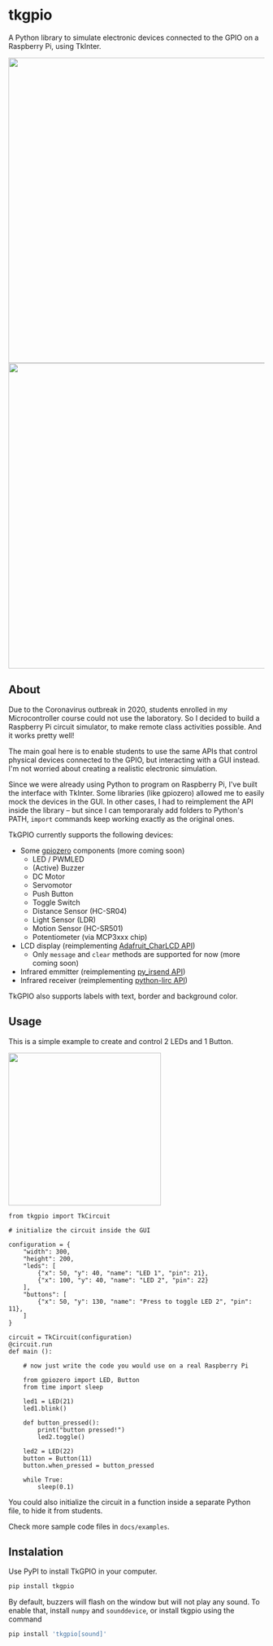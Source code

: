 # tkgpio
A Python library to simulate electronic devices connected to the GPIO on a Raspberry Pi, using TkInter.

<img src="https://user-images.githubusercontent.com/2084188/126525595-5b16f74f-c9bb-4828-be3c-79971756ac5a.png" width="600">
<img src="https://user-images.githubusercontent.com/2084188/126411751-eddab125-392b-49ae-a007-73275abaa44d.png" width="600">


## About

Due to the Coronavirus outbreak in 2020, students enrolled in my Microcontroller course could not use the laboratory. So I decided to build a Raspberry Pi circuit simulator, to make remote class activities possible. And it works pretty well!

The main goal here is to enable students to use the same APIs that control physical devices connected to the GPIO, but interacting with a GUI instead. I'm not worried about creating a realistic electronic simulation.

Since we were already using Python to program on Raspberry Pi, I've built the interface with TkInter. Some libraries (like gpiozero) allowed me to easily mock the devices in the GUI. In other cases, I had to reimplement the API inside the library – but since I can temporaraly add folders to Python's PATH, `import` commands keep working exactly as the original ones.

TkGPIO currently supports the following devices:

- Some [gpiozero](https://github.com/gpiozero/gpiozero) components (more coming soon)
  - LED / PWMLED
  - (Active) Buzzer
  - DC Motor
  - Servomotor
  - Push Button
  - Toggle Switch
  - Distance Sensor (HC-SR04)
  - Light Sensor (LDR)
  - Motion Sensor (HC-SR501)
  - Potentiometer (via MCP3xxx chip)
- LCD display (reimplementing [Adafruit_CharLCD API](https://github.com/adafruit/Adafruit_Python_CharLCD))
  - Only `message` and `clear` methods are supported for now (more coming soon)
- Infrared emmitter (reimplementing [py_irsend API](https://github.com/ChristopherRogers1991/python-irsend))
- Infrared receiver (reimplementing [python-lirc API](https://github.com/tompreston/python-lirc))

TkGPIO also supports labels with text, border and background color.

## Usage

This is a simple example to create and control 2 LEDs and 1 Button.

<img src="https://user-images.githubusercontent.com/2084188/92954753-5c2db000-f43a-11ea-8a73-22e9e337c785.png" width="300">

```python3
from tkgpio import TkCircuit

# initialize the circuit inside the GUI

configuration = {
    "width": 300,
    "height": 200,
    "leds": [
        {"x": 50, "y": 40, "name": "LED 1", "pin": 21},
        {"x": 100, "y": 40, "name": "LED 2", "pin": 22}
    ],
    "buttons": [
        {"x": 50, "y": 130, "name": "Press to toggle LED 2", "pin": 11},
    ]
}

circuit = TkCircuit(configuration)
@circuit.run
def main ():
    
    # now just write the code you would use on a real Raspberry Pi
    
    from gpiozero import LED, Button
    from time import sleep
    
    led1 = LED(21)
    led1.blink()
    
    def button_pressed():
        print("button pressed!")
        led2.toggle()
    
    led2 = LED(22)
    button = Button(11)
    button.when_pressed = button_pressed
    
    while True:
        sleep(0.1)

```

You could also initialize the circuit in a function inside a separate Python file, to hide it from students.

Check more sample code files in `docs/examples`.


## Instalation

Use PyPI to install TkGPIO in your computer.

```bash
pip install tkgpio
```

By default, buzzers will flash on the window but will not play any sound. To enable that, install `numpy` and `sounddevice`, or install tkgpio using the command

```bash
pip install 'tkgpio[sound]'
```